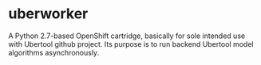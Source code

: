 uberworker
==========

A Python 2.7-based OpenShift cartridge, basically for sole intended use with Ubertool github project. Its purpose is to run backend Ubertool model algorithms asynchronously.
